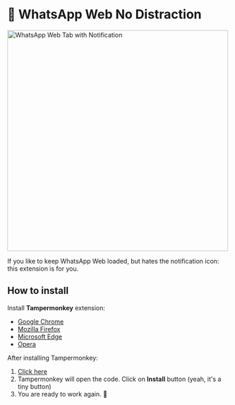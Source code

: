 # 🚫 WhatsApp Web No Distraction

<img src="https://i.imgur.com/ybvXJCx.png" width="500" alt="WhatsApp Web Tab with Notification">

If you like to keep WhatsApp Web loaded, but hates the notification icon: this extension is for you.


## How to install

Install **Tampermonkey** extension:
- [Google Chrome](https://chrome.google.com/webstore/detail/tampermonkey/dhdgffkkebhmkfjojejmpbldmpobfkfo)
- [Mozilla Firefox](https://addons.mozilla.org/en-US/firefox/addon/tampermonkey/)
- [Microsoft Edge](https://www.microsoft.com/en-us/p/tampermonkey/9nblggh5162s?rtc=1#activetab=pivot:overviewtab)
- [Opera](https://addons.opera.com/en/extensions/details/tampermonkey-beta/)

After installing Tampermonkey:
1. [Click here](https://raw.githubusercontent.com/hmaesta/whatsapp-web-no-distraction/master/tampermonkey.user.js)
2. Tampermonkey will open the code. Click on **Install** button (yeah, it's a tiny button)
3. You are ready to work again. 💪